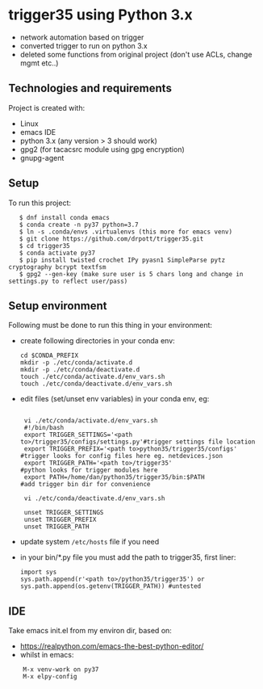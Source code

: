 # trigger35 using Python 3.x
* network automation based on trigger
* converted trigger to run on python 3.x
* deleted some functions from original project (don't use ACLs, change mgmt etc..)

## Technologies and requirements
Project is created with:
* Linux
* emacs IDE
* python 3.x (any version > 3 should work)
* gpg2 (for tacacsrc module using gpg encryption)
* gnupg-agent

## Setup
To run this project:
```
   $ dnf install conda emacs
   $ conda create -n py37 python=3.7
   $ ln -s .conda/envs .virtualenvs (this more for emacs venv)
   $ git clone https://github.com/drpott/trigger35.git
   $ cd trigger35
   $ conda activate py37
   $ pip install twisted crochet IPy pyasn1 SimpleParse pytz cryptography bcrypt textfsm
   $ gpg2 --gen-key (make sure user is 5 chars long and change in settings.py to reflect user/pass)
```

## Setup environment
Following must be done to run this thing in your environment:
* create following directories in your conda env:
     ```
     cd $CONDA_PREFIX
     mkdir -p ./etc/conda/activate.d
     mkdir -p ./etc/conda/deactivate.d
     touch ./etc/conda/activate.d/env_vars.sh
     touch ./etc/conda/deactivate.d/env_vars.sh
     ```
     
* edit files (set/unset env variables) in your conda env, eg:
     ```
      
      vi ./etc/conda/activate.d/env_vars.sh
      #!/bin/bash
      export TRIGGER_SETTINGS='<path to>/trigger35/configs/settings.py'#trigger settings file location
      export TRIGGER_PREFIX='<path to>python35/trigger35/configs'      #trigger looks for config files here eg. netdevices.json
      export TRIGGER_PATH='<path to>/trigger35'                        #python looks for trigger modules here
      export PATH=/home/dan/python35/trigger35/bin:$PATH               #add trigger bin dir for convenience

      vi ./etc/conda/deactivate.d/env_vars.sh

      unset TRIGGER_SETTINGS
      unset TRIGGER_PREFIX
      unset TRIGGER_PATH
     ```

* update system ```/etc/hosts``` file if you need

* in your bin/*.py file you must add the path to trigger35, first liner:
     ```
     import sys
     sys.path.append(r'<path to>/python35/trigger35') or
     sys.path.append(os.getenv(TRIGGER_PATH)) #untested
     ````

## IDE
Take emacs init.el from my environ dir, based on:
* https://realpython.com/emacs-the-best-python-editor/
* whilst in emacs:
```
    M-x venv-work on py37
    M-x elpy-config
```